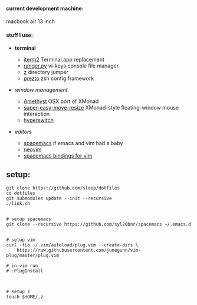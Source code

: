 #### current development machine:
macbook air 13 inch

#### stuff I use:
- **terminal**
  - [iterm2](https://www.iterm2.com) Terminal.app replacement
  - [ranger.py](http://ranger.nongnu.org/) vi-keys console file manager
  - [z](https://github.com/rupa/z) directory jumper
  - [prezto](https://github.com/sorin-ionescu/prezto) zsh config framework

- *window management*
  - [Amethyst](https://github.com/ianyh/Amethyst) OSX port of XMonad
  - [super-easy-move-resize](https://github.com/sleep/super-easy-move-resize.git) XMonad-style floating-window mouse interaction
  - [hyperswitch](https://bahoom.com/hyperswitch)

- *editors*
  - [spacemacs](https://github.com/syl20bnr/spacemacs) if emacs and vim had a baby
  - [neovim](https://github.com/neovim/neovim)
   - [spacemacs bindings for vim](https://github.com/jimmay5469/vim-spacemacs)

## setup:
```
git clone https://github.com/sleep/dotfiles
cd dotfiles
git submodules update --init --recursive
./link.sh


# setup spacemacs
git clone --recursive https://github.com/syl20bnr/spacemacs ~/.emacs.d


# setup vim
curl -fLo ~/.vim/autoload/plug.vim --create-dirs \
    https://raw.githubusercontent.com/junegunn/vim-plug/master/plug.vim

# in vim run
# :PlugInstall



# setup z
touch $HOME/.z
```
